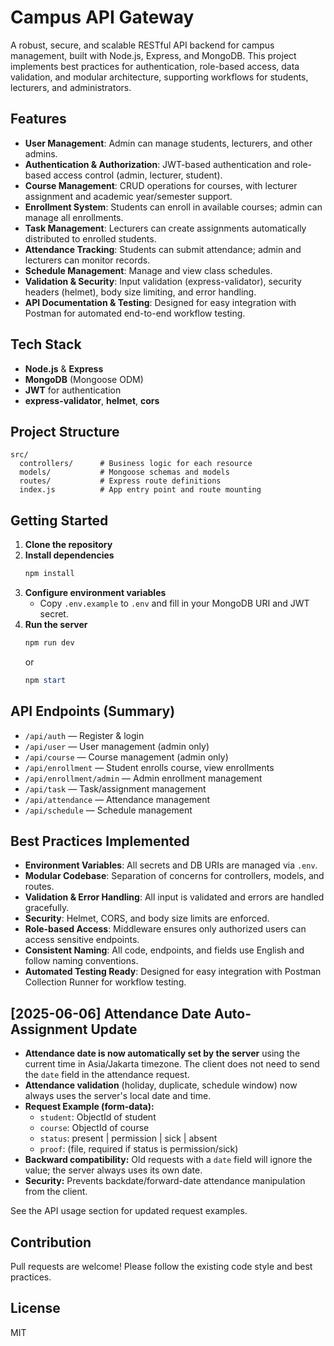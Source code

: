 # Campus API Gateway

A robust, secure, and scalable RESTful API backend for campus management, built with Node.js, Express, and MongoDB. This project implements best practices for authentication, role-based access, data validation, and modular architecture, supporting workflows for students, lecturers, and administrators.

## Features

- **User Management**: Admin can manage students, lecturers, and other admins.
- **Authentication & Authorization**: JWT-based authentication and role-based access control (admin, lecturer, student).
- **Course Management**: CRUD operations for courses, with lecturer assignment and academic year/semester support.
- **Enrollment System**: Students can enroll in available courses; admin can manage all enrollments.
- **Task Management**: Lecturers can create assignments automatically distributed to enrolled students.
- **Attendance Tracking**: Students can submit attendance; admin and lecturers can monitor records.
- **Schedule Management**: Manage and view class schedules.
- **Validation & Security**: Input validation (express-validator), security headers (helmet), body size limiting, and error handling.
- **API Documentation & Testing**: Designed for easy integration with Postman for automated end-to-end workflow testing.

## Tech Stack
- **Node.js** & **Express**
- **MongoDB** (Mongoose ODM)
- **JWT** for authentication
- **express-validator**, **helmet**, **cors**

## Project Structure
```
src/
  controllers/      # Business logic for each resource
  models/           # Mongoose schemas and models
  routes/           # Express route definitions
  index.js          # App entry point and route mounting
```

## Getting Started

1. **Clone the repository**
2. **Install dependencies**
   ```powershell
   npm install
   ```
3. **Configure environment variables**
   - Copy `.env.example` to `.env` and fill in your MongoDB URI and JWT secret.
4. **Run the server**
   ```powershell
   npm run dev
   ```
   or
   ```powershell
   npm start
   ```

## API Endpoints (Summary)
- `/api/auth` — Register & login
- `/api/user` — User management (admin only)
- `/api/course` — Course management (admin only)
- `/api/enrollment` — Student enrolls course, view enrollments
- `/api/enrollment/admin` — Admin enrollment management
- `/api/task` — Task/assignment management
- `/api/attendance` — Attendance management
- `/api/schedule` — Schedule management

## Best Practices Implemented
- **Environment Variables**: All secrets and DB URIs are managed via `.env`.
- **Modular Codebase**: Separation of concerns for controllers, models, and routes.
- **Validation & Error Handling**: All input is validated and errors are handled gracefully.
- **Security**: Helmet, CORS, and body size limits are enforced.
- **Role-based Access**: Middleware ensures only authorized users can access sensitive endpoints.
- **Consistent Naming**: All code, endpoints, and fields use English and follow naming conventions.
- **Automated Testing Ready**: Designed for easy integration with Postman Collection Runner for workflow testing.

## [2025-06-06] Attendance Date Auto-Assignment Update

- **Attendance date is now automatically set by the server** using the current time in Asia/Jakarta timezone. The client does not need to send the `date` field in the attendance request.
- **Attendance validation** (holiday, duplicate, schedule window) now always uses the server's local date and time.
- **Request Example (form-data):**
  - `student`: ObjectId of student
  - `course`: ObjectId of course
  - `status`: present | permission | sick | absent
  - `proof`: (file, required if status is permission/sick)
- **Backward compatibility:** Old requests with a `date` field will ignore the value; the server always uses its own date.
- **Security:** Prevents backdate/forward-date attendance manipulation from the client.

See the API usage section for updated request examples.

## Contribution
Pull requests are welcome! Please follow the existing code style and best practices.

## License
MIT
